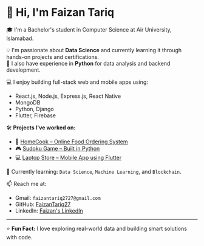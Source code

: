 # 👋 Hi, I'm Faizan Tariq

🎓 I'm a Bachelor's student in Computer Science at Air University, Islamabad.

💡 I'm passionate about **Data Science** and currently learning it through hands-on projects and certifications.  
🐍 I also have experience in **Python** for data analysis and backend development.

💻 I enjoy building full-stack web and mobile apps using:
- React.js, Node.js, Express.js, React Native
- MongoDB
- Python, Django
- Flutter, Firebase

🛠️ **Projects I've worked on:**
- 🍲 [HomeCook – Online Food Ordering System](https://github.com/FaizanTariq27/HomeCookWebProject)
- 🎮 [Sudoku Game – Built in Python](https://github.com/FaizanTariq27/SudokuGame)
- 💻 [Laptop Store – Mobile App using Flutter](https://github.com/FaizanTariq27/LaptopStore)

🌱 Currently learning: `Data Science`, `Machine Learning`, and `Blockchain`.

📫 Reach me at:
- Gmail: `faizantariq2727@gmail.com`
- GitHub: [FaizanTariq27](https://github.com/FaizanTariq27)
- LinkedIn: [Faizan's LinkedIn](www.linkedin.com/in/faizan-tariq-06a003321)

---

⭐ **Fun Fact:** I love exploring real-world data and building smart solutions with code.
